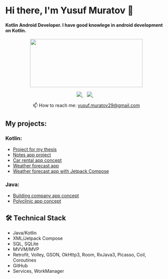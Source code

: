 # Hi there, I'm Yusuf Muratov 👋

#### Kotlin Android Developer. I have good knowlege in android development on Kotlin.

<p align = 'center'>
<a href="https://github.com/passerby29/github-readme-stats"><img height=150 width=350 src="https://github-readme-stats.vercel.app/api/top-langs/?username=passerby29&layout=compact" /></a>
 </p>

<p align='center'>
   <a href="https://t.me/passer_byy" target="_blank">
    <img src="https://img.shields.io/badge/Telegram-2CA5E0?style=for-the-badge&logo=telegram&logoColor=white" />        
  </a>&nbsp;&nbsp;
  <a href="https://www.linkedin.com/in/yusuf-muratov-167168258/" target="_blank">
    <img src="https://img.shields.io/badge/linkedin-%230077B5.svg?&style=for-the-badge&logo=linkedin&logoColor=white" />
  </a>&nbsp;&nbsp;
 <p align='center'>
  📫  How to reach me: <a href='mailto:yusuf.muratov29@gmail.com'>yusuf.muratov29@gmail.com</a>
</p>

## My projects:
### Kotlin:

- [Project for my thesis](https://github.com/passerby29/MetrogradThesisProject)
- [Notes app project](https://github.com/passerby29/NotesAppProject)
- [Car rental app concept](https://github.com/passerby29/New-Car-Rental)
- [Weather forecast app](https://github.com/passerby29/WeatherApp)
- [Weather forecast app with Jetpack Compose](https://github.com/passerby29/JetpackComposeWeatherApp)

### Java:

- [Building company app concept](https://github.com/passerby29/BuildingCompanyProject)
- [Polyclinic app concept](https://github.com/passerby29/PolyclinicAppProject)

## 🛠 Technical Stack
*   Java/Kotlin
*   XML/Jetpack Compose
*   SQL, SQLite
*   MVVM/MVP
*   Retrofit, Volley, GSON, OkHttp3, Room, RxJava3, Picasso, Coil, Coroutines
*   GitHub
*   Services, WorkManager
